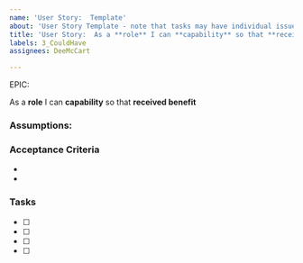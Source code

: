 ```yaml
---
name: 'User Story:  Template'
about: 'User Story Template - note that tasks may have individual issues '
title: 'User Story:  As a **role** I can **capability** so that **received benefit**'
labels: 3_CouldHave
assignees: DeeMcCart

---
```


EPIC:  <epic>

As a **role** I can **capability** so that **received benefit**

### Assumptions:


### Acceptance Criteria

* 
* 

### Tasks

- [ ]
- [ ]
- [ ]
- [ ]
